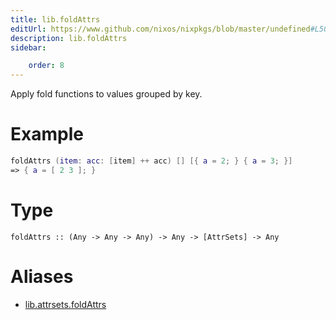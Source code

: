 ```yaml
---
title: lib.foldAttrs
editUrl: https://www.github.com/nixos/nixpkgs/blob/master/undefined#L508C5
description: lib.foldAttrs
sidebar:

    order: 8
---
```


Apply fold functions to values grouped by key.

# Example

```nix
foldAttrs (item: acc: [item] ++ acc) [] [{ a = 2; } { a = 3; }]
=> { a = [ 2 3 ]; }
```

# Type

```
foldAttrs :: (Any -> Any -> Any) -> Any -> [AttrSets] -> Any
```


# Aliases

- [lib.attrsets.foldAttrs](/nix-doc-comments/reference/lib/attrsets/lib-attrsets-foldattrs)


